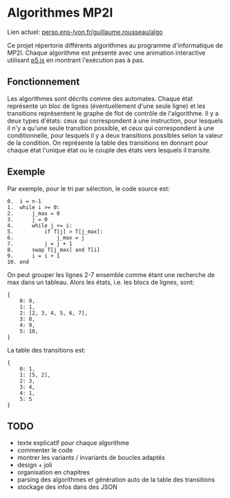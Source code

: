 # Algorithmes MP2I

Lien actuel: [perso.ens-lyon.fr/guillaume.rousseau/algo](https://perso.ens-lyon.fr/guillaume.rousseau/algo)

Ce projet répertorie différents algorithmes au programme d'informatique de MP2I. 
Chaque algorithme est présenté avec une animation interactive utilisant [p5.js](https://p5js.org/) 
en montrant l'exécution pas à pas.


## Fonctionnement
Les algorithmes sont décrits comme des automates. Chaque état représente un bloc
de lignes (éventuellement d'une seule ligne) et les transitions représentent le
graphe de flot de contrôle de l'algorithme. Il y a deux types d'états: ceux qui
correspondent à une instruction, pour lesquels il n'y a qu'une seule transition 
possible, et ceux qui correspondent à une conditionnelle, pour lesquels il y a
deux transitions possibles selon la valeur de la condition. On représente la
table des transitions en donnant pour chaque état l'unique état ou le couple
des états vers lesquels il transite.

## Exemple
Par exemple, pour le tri par sélection, le code source est:
```
0.  i = n-1
1.  while i >= 0:
2.  	j_max = 0
3.		j = 0
4.		while j <= i:
5.	  		if T[j] > T[j_max]:
6.	    		j_max = j
7.	  		j = j + 1
8.		swap T[j_max] and T[i]
9.	 	i = i + 1
10. end
```

On peut grouper les lignes 2-7 ensemble comme étant une recherche de max dans
un tableau. Alors les états, i.e. les blocs de lignes, sont:
```
{
	0: 0,
	1: 1,
	2: [2, 3, 4, 5, 6, 7],
	3: 8,
	4: 9,
	5: 10,
}
```

La table des transitions est:
```
{
	0: 1,
	1: [5, 2],
	2: 3,
	3: 4,
	4: 1,
	5: 5
}
```
## TODO
- texte explicatif pour chaque algorithme
- commenter le code
- montrer les variants / invariants de boucles adaptés
- design + joli
- organisation en chapitres
- parsing des algorithmes et génération auto de la table des transitions
- stockage des infos dans des JSON
